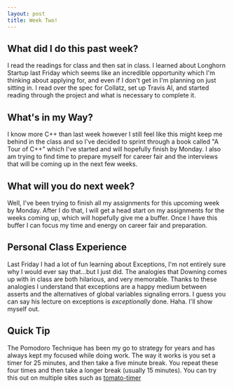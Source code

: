 ```yaml
---
layout: post
title: Week Two!
---
```


## What did I do this past week?
I read the readings for class and then sat in class. I learned about Longhorn Startup last Friday which seems like an incredible opportunity which I'm thinking about applying for, and even if I don't get in I'm planning on just sitting in. I read over the spec for Collatz, set up Travis AI, and started reading through the project and what is necessary to complete it. 

## What's in my Way?
I know more C++ than last week however I still feel like this might keep me behind in the class and so I've decided to sprint through a book called "A Tour of C++" which I've started and will hopefully finish by Monday. I also am trying to find time to prepare myself for career fair and the interviews that will be coming up in the next few weeks.

## What will you do next week?
Well, I've been trying to finish all my assignments for this upcoming week by Monday. After I do that, I will get a head start on my assignments for the weeks coming up, which will hopefully give me a buffer. Once I have this buffer I can focus my time and energy on career fair and preparation. 

## Personal Class Experience
Last Friday I had a lot of fun learning about Exceptions, I'm not entirely sure why I would ever say that...but I just did. The analogies that Downing comes up with in class are both hilarious, and very memorable. Thanks to these analogies I understand that exceptions are a happy medium between asserts and the alternatives of global variables signaling errors. I guess you can say his lecture on exceptions is *exceptionally* done. Haha. I'll show myself out. 

## Quick Tip
The Pomodoro Technique has been my go to strategy for years and has always kept my focused while doing work. The way it works is you set a timer for 25 minutes, and then take a five minute break. You repeat these four times and then take a longer break (usually 15 minutes). You can try this out on multiple sites such as [tomato-timer](http://tomato-timer.com/)
